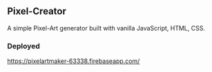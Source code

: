 ## Pixel-Creator
A simple Pixel-Art generator built with vanilla JavaScript, HTML, CSS.

### Deployed
https://pixelartmaker-63338.firebaseapp.com/

